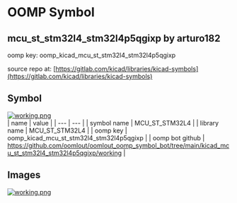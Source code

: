 # OOMP Symbol  
## mcu_st_stm32l4_stm32l4p5qgixp  by arturo182  
  
oomp key: oomp_kicad_mcu_st_stm32l4_stm32l4p5qgixp  
  
source repo at: [https://gitlab.com/kicad/libraries/kicad-symbols](https://gitlab.com/kicad/libraries/kicad-symbols)  
## Symbol  
  
[![working.png](working_600.png)](working.png)  
| name | value | 
| --- | --- | 
| symbol name | MCU_ST_STM32L4 | 
| library name | MCU_ST_STM32L4 | 
| oomp key | oomp_kicad_mcu_st_stm32l4_stm32l4p5qgixp | 
| oomp bot github | https://github.com/oomlout/oomlout_oomp_symbol_bot/tree/main/kicad_mcu_st_stm32l4_stm32l4p5qgixp/working | 
## Images  
  
[![working.png](working_140.png)](working.png)  
